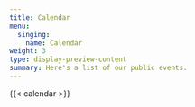 ```yaml
---
title: Calendar
menu:
  singing:
    name: Calendar
weight: 3
type: display-preview-content
summary: Here's a list of our public events.
---
```


{{< calendar >}}

